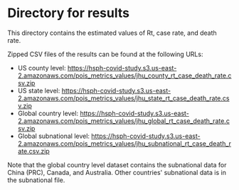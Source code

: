 # Directory for results

This directory contains the estimated values of Rt, case rate, and death rate.

Zipped CSV files of the results can be found at the following URLs:

+ US county level: https://hsph-covid-study.s3.us-east-2.amazonaws.com/pois_metrics_values/jhu_county_rt_case_death_rate.csv.zip
+ US state level: https://hsph-covid-study.s3.us-east-2.amazonaws.com/pois_metrics_values/jhu_state_rt_case_death_rate.csv.zip
+ Global country level: https://hsph-covid-study.s3.us-east-2.amazonaws.com/pois_metrics_values/jhu_global_rt_case_death_rate.csv.zip
+ Global subnational level: https://hsph-covid-study.s3.us-east-2.amazonaws.com/pois_metrics_values/jhu_subnational_rt_case_death_rate.csv.zip

Note that the global country level dataset contains the subnational data for China (PRC), Canada, and Australia. Other countries' subnational data is in the subnational file.

